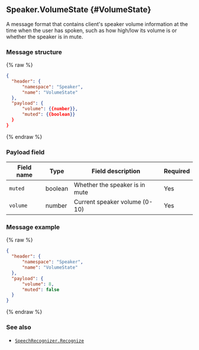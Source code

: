 ## Speaker.VolumeState {#VolumeState}
A message format that contains client's speaker volume information at the time when the user has spoken, such as how high/low its volume is or whether the speaker is in mute.

### Message structure
{% raw %}
```json
{
  "header": {
      "namespace": "Speaker",
      "name": "VolumeState"
  },
  "payload": {
      "volume": {{number}},
      "muted": {{boolean}}
  }
}
```
{% endraw %}

### Payload field

| Field name       | Type    | Field description                     | Required |
|---------------|---------|-----------------------------|---------|
| `muted`         | boolean | Whether the speaker is in mute                    | Yes     |
| `volume`        | number  | Current speaker volume (0-10)     | Yes     |

### Message example
{% raw %}
```json
{
  "header": {
      "namespace": "Speaker",
      "name": "VolumeState"
  },
  "payload": {
      "volume": 8,
      "muted": false
  }
}
```
{% endraw %}

### See also
* [`SpeechRecognizer.Recognize`](/CIC/References/CICInterface/SpeechRecognizer.md#recognize-event)